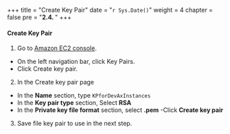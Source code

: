 +++
title = "Create Key Pair"
date = "`r Sys.Date()`"
weight = 4
chapter = false
pre = "<b>2.4. </b>"
+++

#### Create Key Pair
1. Go to [Amazon EC2 console](https://console.aws.amazon.com/ec2/).
- On the left navigation bar, click Key Pairs.
- Click Create key pair.



2. In the Create key pair page
- In the **Name** section, type `KPforDevAxInstances`
- In the **Key pair type** section, Select **RSA**
- In the **Private key file format** section, select **.pem**
-Click **Create key pair**

3. Save file key pair to use in the next step.